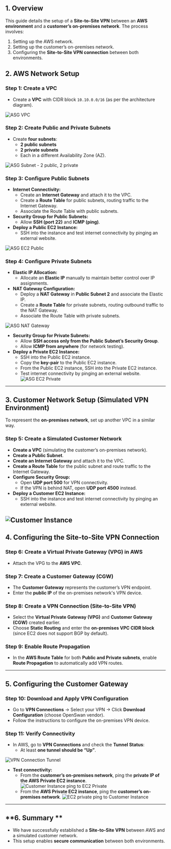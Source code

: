 ## **1. Overview**  
This guide details the setup of a **Site-to-Site VPN** between an **AWS environment** and a **customer’s on-premises network**. The process involves:  
1. Setting up the AWS network.  
2. Setting up the customer’s on-premises network.  
3. Configuring the **Site-to-Site VPN connection** between both environments.  

## **2. AWS Network Setup**  

### **Step 1: Create a VPC**  
- Create a **VPC** with CIDR block `10.10.0.0/16` (as per the architecture diagram).

![ASG VPC](/VPN-Site-to-Site/screenshots/ASG-VPC-Created.PNG)
### **Step 2: Create Public and Private Subnets**  
- Create **four subnets**:  
  - **2 public subnets**  
  - **2 private subnets**  
  - Each in a different Availability Zone (AZ).

![ASG Subnet - 2 public, 2 private](/VPN-Site-to-Site/screenshots/ASG-Subnet-Created.PNG)
### **Step 3: Configure Public Subnets**  
- **Internet Connectivity:**  
  - Create an **Internet Gateway** and attach it to the VPC.  
  - Create a **Route Table** for public subnets, routing traffic to the Internet Gateway.  
  - Associate the Route Table with public subnets.  
- **Security Group for Public Subnets:**  
  - Allow **SSH (port 22)** and **ICMP (ping)**.  
- **Deploy a Public EC2 Instance:**  
  - SSH into the instance and test internet connectivity by pinging an external website.

![ASG EC2 Public](/VPN-Site-to-Site/screenshots/ASG-EC2-public-created.PNG)
### **Step 4: Configure Private Subnets**  
- **Elastic IP Allocation:**  
  - Allocate an **Elastic IP** manually to maintain better control over IP assignments.  
- **NAT Gateway Configuration:**  
  - Deploy a **NAT Gateway** in **Public Subnet 2** and associate the Elastic IP.  
  - Create a **Route Table** for private subnets, routing outbound traffic to the NAT Gateway.  
  - Associate the Route Table with private subnets.

![ASG NAT Gateway](/VPN-Site-to-Site/screenshots/ASG-NAT-Created.PNG)
- **Security Group for Private Subnets:**  
  - Allow **SSH access only from the Public Subnet’s Security Group**.  
  - Allow **ICMP from anywhere** (for network testing).  
- **Deploy a Private EC2 Instance:**  
  - SSH into the Public EC2 instance.  
  - Copy the **key-pair** to the Public EC2 instance.  
  - From the Public EC2 instance, SSH into the Private EC2 instance.  
  - Test internet connectivity by pinging an external website.
![ASG EC2 Private](/VPN-Site-to-Site/screenshots/ASG-EC2-private-created.PNG)

---

## **3. Customer Network Setup (Simulated VPN Environment)**  
To represent the **on-premises network**, set up another VPC in a similar way.  

### **Step 5: Create a Simulated Customer Network**  
- **Create a VPC** (simulating the customer’s on-premises network).  
- **Create a Public Subnet**.  
- **Create an Internet Gateway** and attach it to the VPC.  
- **Create a Route Table** for the public subnet and route traffic to the Internet Gateway.  
- **Configure Security Group:**  
  - Open **UDP port 500** for VPN connectivity.  
  - If the VPN is behind NAT, open **UDP port 4500** instead.
- **Deploy a Customer EC2 Instance:**  
  - SSH into the instance and test internet connectivity by pinging an external website.

![Customer Instance](/VPN-Site-to-Site/screenshots/Customer-EC2-Public-Created.PNG)
---

## **4. Configuring the Site-to-Site VPN Connection**  

### **Step 6: Create a Virtual Private Gateway (VPG) in AWS**  
- Attach the VPG to the **AWS VPC**.  

### **Step 7: Create a Customer Gateway (CGW)**  
- The **Customer Gateway** represents the customer’s VPN endpoint.  
- Enter the **public IP** of the on-premises network's VPN device.  

### **Step 8: Create a VPN Connection (Site-to-Site VPN)**  
- Select the **Virtual Private Gateway (VPG)** and **Customer Gateway (CGW)** created earlier.  
- Choose **Static Routing** and enter the **on-premises VPC CIDR block** (since EC2 does not support BGP by default).  

### **Step 9: Enable Route Propagation**  
- In the **AWS Route Table** for both **Public and Private subnets**, enable **Route Propagation** to automatically add VPN routes.  

---

## **5. Configuring the Customer Gateway**  

### **Step 10: Download and Apply VPN Configuration**  
- Go to **VPN Connections** → Select your VPN → Click **Download Configuration** (choose OpenSwan vendor).  
- Follow the instructions to configure the on-premises VPN device.  

### **Step 11: Verify Connectivity**  
- In AWS, go to **VPN Connections** and check the **Tunnel Status**:  
  - At least **one tunnel should be “Up”**.

![VPN Connection Tunnel](/VPN-Site-to-Site/screenshots/VPN-connection-tunnel.PNG)  
- **Test connectivity:**  
  - From the **customer’s on-premises network**, ping the **private IP of the AWS Private EC2 instance**.
  ![Customer Instance ping to EC2 Private](/VPN-Site-to-Site/screenshots/Customer-instance-ping-to-EC2-private.PNG)  
  - From the **AWS Private EC2 instance**, ping the **customer’s on-premises network**.
  ![EC2 private ping to Customer Instance](/VPN-Site-to-Site/screenshots/EC2-private-ping-to-Customer-Instance.PNG)  

---

## **6. Summary **  
- We have successfully established a **Site-to-Site VPN** between AWS and a simulated customer network.  
- This setup enables **secure communication** between both environments.  
 

